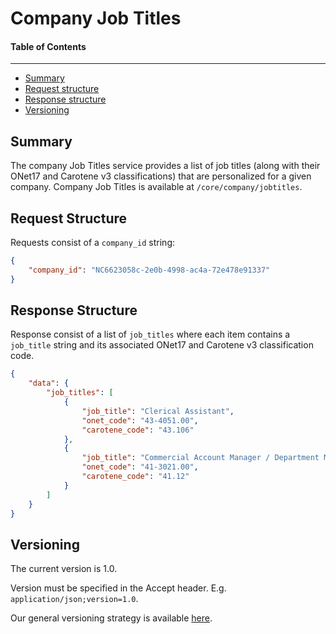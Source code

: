 Company Job Titles
==================

#### Table of Contents
_______

- [Summary](#summary)
- [Request structure](#request-structure)
- [Response structure](#response-structure)
- [Versioning](#versioning)

## Summary

The company Job Titles service provides a list of job titles (along with their ONet17 and Carotene 
v3 classifications) that are personalized for a given company. Company Job Titles is 
available at `/core/company/jobtitles`.


## Request Structure
Requests consist of a `company_id` string:

```json
{
	"company_id": "NC6623058c-2e0b-4998-ac4a-72e478e91337"
}
```


## Response Structure
Response consist of a list of `job_titles` where each item contains a `job_title` string and 
its associated ONet17 and Carotene v3 classification code.

```json
{
    "data": {
        "job_titles": [
            {
                "job_title": "Clerical Assistant",
                "onet_code": "43-4051.00",
                "carotene_code": "43.106"
            },
            {
                "job_title": "Commercial Account Manager / Department Manager",
                "onet_code": "41-3021.00",
                "carotene_code": "41.12"
            }
        ]
    }
}
```


## Versioning
The current version is 1.0. 

Version must be specified in the Accept header. E.g. `application/json;version=1.0`. 

Our general versioning strategy is available [here](/Versioning.md).
